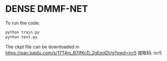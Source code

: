 # DENSE DMMF-NET

To run the code:
```bash
python train.py
python test.py
```

The ckpt file can be downloaded in https://pan.baidu.com/s/17T4ni_B7IfKcD_2gEeqDUg?pwd=icr5 提取码: icr5 